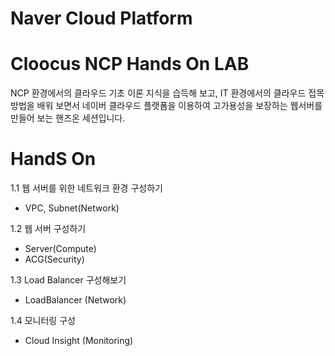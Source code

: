 # Naver Cloud Platform 

# Cloocus NCP Hands On LAB

NCP 환경에서의 클라우드 기초 이론 지식을 습득해 보고,
IT 환경에서의 클라우드 접목 방법을 배워 보면서 네이버 클라우드 플랫폼을 이용하여
고가용성을 보장하는 웹서버를 만들어 보는 핸즈온 세션입니다.

# HandS On

1.1 웹 서버를 위한 네트워크 환경 구성하기

- VPC, Subnet(Network)

1.2 웹 서버 구성하기

- Server(Compute)
- ACG(Security)

1.3 Load Balancer 구성해보기

- LoadBalancer (Network)

1.4 모니터링 구성

- Cloud Insight (Monitoring)
